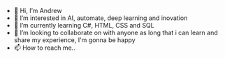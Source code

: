 - 👋 Hi, I’m Andrew
- 👀 I’m interested in AI, automate, deep learning and inovation
- 🌱 I’m currently learning C#, HTML, CSS and SQL
- 💞️ I’m looking to collaborate on with anyone as long that i can learn and share my experience, I'm gonna be happy
- 📫 How to reach me..

<!---
Narzuls/Narzuls is a ✨ special ✨ repository because its `README.md` (this file) appears on your GitHub profile.
You can click the Preview link to take a look at your changes.
--->
